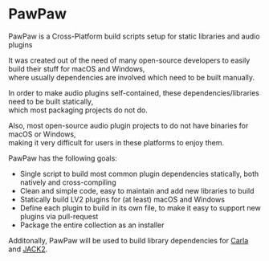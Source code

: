 # PawPaw

PawPaw is a Cross-Platform build scripts setup for static libraries and audio plugins

It was created out of the need of many open-source developers to easily build their stuff for macOS and Windows,  
where usually dependencies are involved which need to be built manually.

In order to make audio plugins self-contained, these dependencies/libraries need to be built statically,  
which most packaging projects do not do.

Also, most open-source audio plugin projects to do not have binaries for macOS or Windows,  
making it very difficult for users in these platforms to enjoy them.

PawPaw has the following goals:

 - Single script to build most common plugin dependencies statically, both natively and cross-compiling
 - Clean and simple code, easy to maintain and add new libraries to build
 - Statically build LV2 plugins for (at least) macOS and Windows
 - Define each plugin to build in its own file, to make it easy to support new plugins via pull-request
 - Package the entire collection as an installer

Additonally, PawPaw will be used to build library dependencies for
[Carla](https://github.com/falkTX/Carla) and
[JACK2](https://github.com/jackaudio/jack2).
